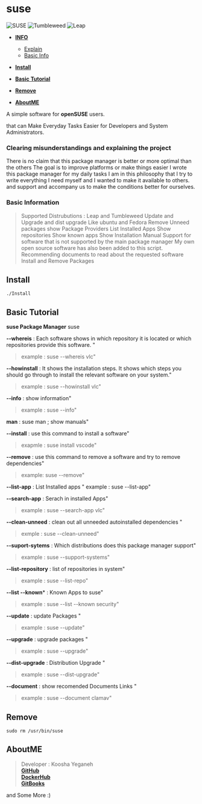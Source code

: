 # suse

![SUSE](https://en.opensuse.org/images/f/f2/Button-laptop-colour.png)
![Tumbleweed](https://www.opensuse.org/build/images/tumbleweed-icon.svg)
![Leap](https://www.opensuse.org/build/images/opensuse-regular-release-icon.svg)

- [**INFO**]()
    - [Explain](https://github.com/KooshaYeganeh/suse#clearing-misunderstandings-and-explaining-the-project)
    - [Basic Info](https://github.com/KooshaYeganeh/suse#basic-information)

- [**Install**](https://github.com/KooshaYeganeh/suse#install)
- [**Basic Tutorial**](https://github.com/KooshaYeganeh/suse#basic-tutorial)
- [**Remove**](https://github.com/KooshaYeganeh/suse#remove)
- [**AboutME**](https://github.com/KooshaYeganeh/suse#aboutme)


A simple software for **openSUSE** users.

that can Make Everyday Tasks Easier for Developers and System Administrators.


 ### Clearing misunderstandings and explaining the project   

There is no claim that this package manager is better or more optimal than the others
The goal is to improve platforms or make things easier
I wrote this package manager for my daily tasks I am in this philosophy that 
I try to write everything I need myself and I wanted to make it available to others.
and support and accompany us to make the conditions better for ourselves.

### Basic Information

> Supported Distrubutions : Leap and Tumbleweed
> Update and Upgrade and dist upgrade Like ubuntu and Fedora
> Remove Unneed packages
> show Package Providers
> List Installed Apps
> Show repositories
> Show known apps
> Show Installation Manual
> Support for software that is not supported by the main package manager
> My own open source software has also been added to this script.
> Recommending documents to read about the requested software
> Install and Remove Packages



## Install

```
./Install
```

## Basic Tutorial

**suse Package Manager**
suse <command>  


**--whereis** <appname>: Each software shows in which repository it is located or which repositories provide this software. "
> example : suse --whereis vlc"


**--howinstall** <appname>: It shows the installation steps. It shows which steps you should go through to install the relevant software on your system."  
> example : suse --howinstall vlc"


**--info** : show information"
> example : suse --info"

**man** : suse man ; show manuals"

**--install** : use this command to install a software"
> exapmle : suse install vscode"

**--remove** <appname> : use this command to remove a software and try to remove dependencies"
> example: suse --remove"

**--list-app** : List Installed apps "
example : suse --list-app"

**--search-app** <appname>: Serach in installed Apps"
> example : suse --search-app vlc"

**--clean-unneed** : clean out all unneeded autoinstalled dependencies "
> exmple : suse --clean-unneed"

**--suport-sytems** : Which distributions does this package manager support"
> example : suse --support-systems"

**--list-repository** : list of repositories in system" 
> example : suse --list-repo"

**--list --known*** <app name> : Known Apps to suse" 
> example : suse --list --known security"

**--update** : update Packages "
> example : suse --update"

**--upgrade** : upgrade packages "
> example : suse --upgrade"

**--dist-upgrade** : Distribution Upgrade "
> example : suse --dist-upgrade"

**--document** : show recomended Documents Links "
> example : suse --document clamav"


## Remove 

```
sudo rm /usr/bin/suse
```

## AboutME

> Developer : Koosha Yeganeh  
> [**GitHub**](https://github.com/KooshaYeganeh)  
> [**DockerHub** ](https://hub.docker.com/u/kooshakooshadv)   
> [**GitBooks** ](kooshayeganeh.gitbook.io)

and Some More :) 


